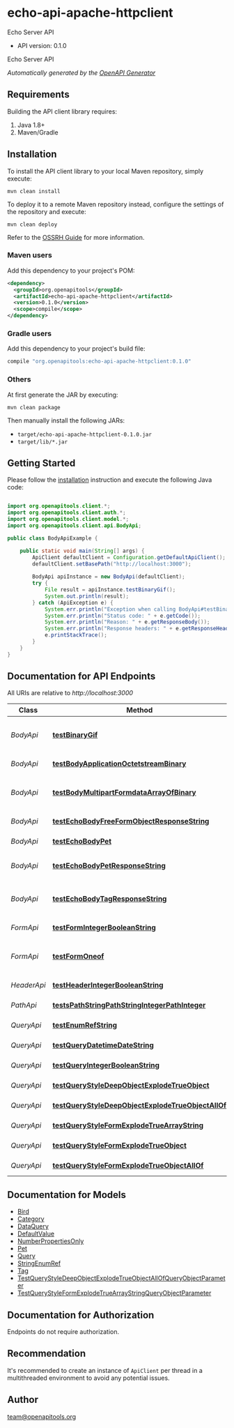 # echo-api-apache-httpclient

Echo Server API

- API version: 0.1.0

Echo Server API


*Automatically generated by the [OpenAPI Generator](https://openapi-generator.tech)*

## Requirements

Building the API client library requires:

1. Java 1.8+
2. Maven/Gradle

## Installation

To install the API client library to your local Maven repository, simply execute:

```shell
mvn clean install
```

To deploy it to a remote Maven repository instead, configure the settings of the repository and execute:

```shell
mvn clean deploy
```

Refer to the [OSSRH Guide](http://central.sonatype.org/pages/ossrh-guide.html) for more information.

### Maven users

Add this dependency to your project's POM:

```xml
<dependency>
  <groupId>org.openapitools</groupId>
  <artifactId>echo-api-apache-httpclient</artifactId>
  <version>0.1.0</version>
  <scope>compile</scope>
</dependency>
```

### Gradle users

Add this dependency to your project's build file:

```groovy
compile "org.openapitools:echo-api-apache-httpclient:0.1.0"
```

### Others

At first generate the JAR by executing:

```shell
mvn clean package
```

Then manually install the following JARs:

- `target/echo-api-apache-httpclient-0.1.0.jar`
- `target/lib/*.jar`

## Getting Started

Please follow the [installation](#installation) instruction and execute the following Java code:

```java

import org.openapitools.client.*;
import org.openapitools.client.auth.*;
import org.openapitools.client.model.*;
import org.openapitools.client.api.BodyApi;

public class BodyApiExample {

    public static void main(String[] args) {
        ApiClient defaultClient = Configuration.getDefaultApiClient();
        defaultClient.setBasePath("http://localhost:3000");
        
        BodyApi apiInstance = new BodyApi(defaultClient);
        try {
            File result = apiInstance.testBinaryGif();
            System.out.println(result);
        } catch (ApiException e) {
            System.err.println("Exception when calling BodyApi#testBinaryGif");
            System.err.println("Status code: " + e.getCode());
            System.err.println("Reason: " + e.getResponseBody());
            System.err.println("Response headers: " + e.getResponseHeaders());
            e.printStackTrace();
        }
    }
}

```

## Documentation for API Endpoints

All URIs are relative to *http://localhost:3000*

Class | Method | HTTP request | Description
------------ | ------------- | ------------- | -------------
*BodyApi* | [**testBinaryGif**](docs/BodyApi.md#testBinaryGif) | **POST** /binary/gif | Test binary (gif) response body
*BodyApi* | [**testBodyApplicationOctetstreamBinary**](docs/BodyApi.md#testBodyApplicationOctetstreamBinary) | **POST** /body/application/octetstream/binary | Test body parameter(s)
*BodyApi* | [**testBodyMultipartFormdataArrayOfBinary**](docs/BodyApi.md#testBodyMultipartFormdataArrayOfBinary) | **POST** /body/application/octetstream/array_of_binary | Test array of binary in multipart mime
*BodyApi* | [**testEchoBodyFreeFormObjectResponseString**](docs/BodyApi.md#testEchoBodyFreeFormObjectResponseString) | **POST** /echo/body/FreeFormObject/response_string | Test free form object
*BodyApi* | [**testEchoBodyPet**](docs/BodyApi.md#testEchoBodyPet) | **POST** /echo/body/Pet | Test body parameter(s)
*BodyApi* | [**testEchoBodyPetResponseString**](docs/BodyApi.md#testEchoBodyPetResponseString) | **POST** /echo/body/Pet/response_string | Test empty response body
*BodyApi* | [**testEchoBodyTagResponseString**](docs/BodyApi.md#testEchoBodyTagResponseString) | **POST** /echo/body/Tag/response_string | Test empty json (request body)
*FormApi* | [**testFormIntegerBooleanString**](docs/FormApi.md#testFormIntegerBooleanString) | **POST** /form/integer/boolean/string | Test form parameter(s)
*FormApi* | [**testFormOneof**](docs/FormApi.md#testFormOneof) | **POST** /form/oneof | Test form parameter(s) for oneOf schema
*HeaderApi* | [**testHeaderIntegerBooleanString**](docs/HeaderApi.md#testHeaderIntegerBooleanString) | **GET** /header/integer/boolean/string | Test header parameter(s)
*PathApi* | [**testsPathStringPathStringIntegerPathInteger**](docs/PathApi.md#testsPathStringPathStringIntegerPathInteger) | **GET** /path/string/{path_string}/integer/{path_integer} | Test path parameter(s)
*QueryApi* | [**testEnumRefString**](docs/QueryApi.md#testEnumRefString) | **GET** /query/enum_ref_string | Test query parameter(s)
*QueryApi* | [**testQueryDatetimeDateString**](docs/QueryApi.md#testQueryDatetimeDateString) | **GET** /query/datetime/date/string | Test query parameter(s)
*QueryApi* | [**testQueryIntegerBooleanString**](docs/QueryApi.md#testQueryIntegerBooleanString) | **GET** /query/integer/boolean/string | Test query parameter(s)
*QueryApi* | [**testQueryStyleDeepObjectExplodeTrueObject**](docs/QueryApi.md#testQueryStyleDeepObjectExplodeTrueObject) | **GET** /query/style_deepObject/explode_true/object | Test query parameter(s)
*QueryApi* | [**testQueryStyleDeepObjectExplodeTrueObjectAllOf**](docs/QueryApi.md#testQueryStyleDeepObjectExplodeTrueObjectAllOf) | **GET** /query/style_deepObject/explode_true/object/allOf | Test query parameter(s)
*QueryApi* | [**testQueryStyleFormExplodeTrueArrayString**](docs/QueryApi.md#testQueryStyleFormExplodeTrueArrayString) | **GET** /query/style_form/explode_true/array_string | Test query parameter(s)
*QueryApi* | [**testQueryStyleFormExplodeTrueObject**](docs/QueryApi.md#testQueryStyleFormExplodeTrueObject) | **GET** /query/style_form/explode_true/object | Test query parameter(s)
*QueryApi* | [**testQueryStyleFormExplodeTrueObjectAllOf**](docs/QueryApi.md#testQueryStyleFormExplodeTrueObjectAllOf) | **GET** /query/style_form/explode_true/object/allOf | Test query parameter(s)


## Documentation for Models

 - [Bird](docs/Bird.md)
 - [Category](docs/Category.md)
 - [DataQuery](docs/DataQuery.md)
 - [DefaultValue](docs/DefaultValue.md)
 - [NumberPropertiesOnly](docs/NumberPropertiesOnly.md)
 - [Pet](docs/Pet.md)
 - [Query](docs/Query.md)
 - [StringEnumRef](docs/StringEnumRef.md)
 - [Tag](docs/Tag.md)
 - [TestQueryStyleDeepObjectExplodeTrueObjectAllOfQueryObjectParameter](docs/TestQueryStyleDeepObjectExplodeTrueObjectAllOfQueryObjectParameter.md)
 - [TestQueryStyleFormExplodeTrueArrayStringQueryObjectParameter](docs/TestQueryStyleFormExplodeTrueArrayStringQueryObjectParameter.md)


<a id="documentation-for-authorization"></a>
## Documentation for Authorization

Endpoints do not require authorization.


## Recommendation

It's recommended to create an instance of `ApiClient` per thread in a multithreaded environment to avoid any potential issues.

## Author

team@openapitools.org

